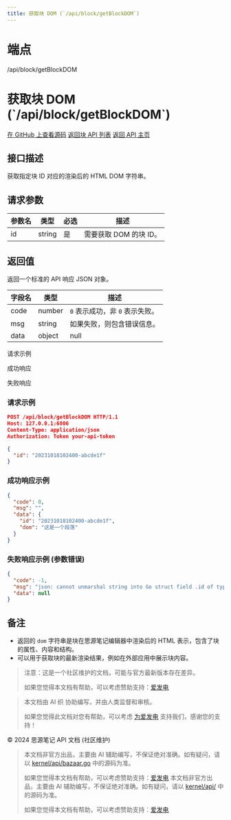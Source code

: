 ```yaml
---
title: 获取块 DOM (`/api/block/getBlockDOM`)
---
```

# 端点

/api/block/getBlockDOM

# 获取块 DOM (\`/api/block/getBlockDOM\`)

[在 GitHub 上查看源码](https://github.com/siyuan-note/siyuan/blob/master/kernel/api/block.go#L638) [返回块 API 列表](../pages/block.html) [返回 API 主页](../index.html)

## 接口描述

获取指定块 ID 对应的渲染后的 HTML DOM 字符串。

## 请求参数

| 参数名 | 类型 | 必选 | 描述 |
| --- | --- | --- | --- |
| id | string | 是 | 需要获取 DOM 的块 ID。 |

## 返回值

返回一个标准的 API 响应 JSON 对象。

| 字段名 | 类型 | 描述 |
| --- | --- | --- |
| code | number | `0` 表示成功，非 `0` 表示失败。 |
| msg | string | 如果失败，则包含错误信息。 |
| data | object | null | 包含块信息和 DOM 的对象。如果块不存在或发生错误，可能为 `null`。 对象结构如下: |

请求示例

成功响应

失败响应

### 请求示例

```json
POST /api/block/getBlockDOM HTTP/1.1
Host: 127.0.0.1:6806
Content-Type: application/json
Authorization: Token your-api-token

{
  "id": "20231018102400-abcde1f"
}
```

### 成功响应示例

```json
{
  "code": 0,
  "msg": "",
  "data": {
    "id": "20231018102400-abcde1f",
    "dom": "这是一个段落"
  }
}
```

### 失败响应示例 (参数错误)

```json
{
  "code": -1,
  "msg": "json: cannot unmarshal string into Go struct field .id of type string",
  "data": null
}
```

## 备注

-   返回的 `dom` 字符串是块在思源笔记编辑器中渲染后的 HTML 表示，包含了块的属性、内容和结构。
-   可以用于获取块的最新渲染结果，例如在外部应用中展示块内容。

> 注意：这是一个社区维护的文档，可能与官方最新版本存在差异。
> 
> 如果您觉得本文档有帮助，可以考虑赞助支持：[爱发电](https://afdian.com/a/leolee9086?tab=feed)

> 本文档由 AI 织 协助编写，并由人类监督和审核。
> 
> 如果您觉得此文档对您有帮助，可以考虑 [为爱发电](https://afdian.com/a/leolee9086?tab=feed) 支持我们，感谢您的支持！

© 2024 思源笔记 API 文档 (社区维护)
> 本文档非官方出品，主要由 AI 辅助编写，不保证绝对准确。如有疑问，请以 [kernel/api/bazaar.go](https://github.com/siyuan-note/siyuan/blob/master/kernel/api/bazaar.go) 中的源码为准。
> 
> 如果您觉得本文档有帮助，可以考虑赞助支持：[爱发电](https://afdian.com/a/leolee9086?tab=feed)
> 本文档非官方出品，主要由 AI 辅助编写，不保证绝对准确。如有疑问，请以 [kernel/api/](https://github.com/siyuan-note/siyuan/blob/master/kernel/api/) 中的源码为准。
> 
> 如果您觉得本文档有帮助，可以考虑赞助支持：[爱发电](https://afdian.com/a/leolee9086?tab=feed)
